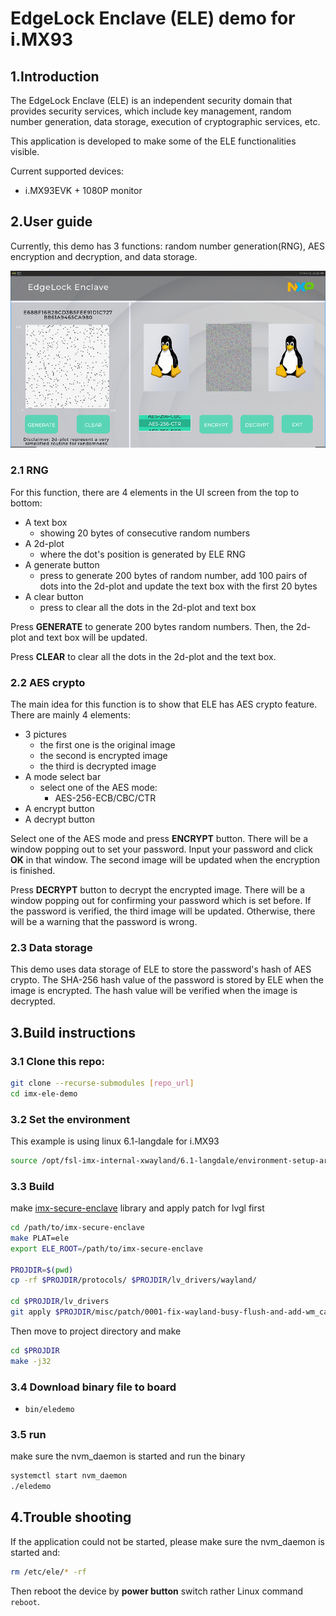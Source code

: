 # EdgeLock Enclave (ELE) demo for i.MX93

## 1.Introduction
The EdgeLock Enclave (ELE) is an independent security domain that provides security services, which include key management, random number generation, data storage, execution of cryptographic services, etc.

This application is developed to make some of the ELE functionalities visible.  

Current supported devices:
- i.MX93EVK + 1080P monitor

## 2.User guide

Currently, this demo has 3 functions: random number generation(RNG), AES encryption and decryption, and data storage.

![alt text for screen readers](misc/image/screenshot.png "screenshot")

### 2.1 RNG

For this function, there are 4 elements in the UI screen from the top to bottom:
- A text box 
    - showing 20 bytes of consecutive random numbers
- A 2d-plot
    - where the dot's position is generated by ELE RNG
- A generate button
    - press to generate 200 bytes of random number, add 100 pairs of dots into the 2d-plot and update the text box with the first 20 bytes
- A clear button
    - press to clear all the dots in the 2d-plot and text box

Press **GENERATE** to generate 200 bytes random numbers. Then, the 2d-plot and text box will be updated.

Press **CLEAR** to clear all the dots in the 2d-plot and the text box.

### 2.2 AES crypto

The main idea for this function is to show that ELE has AES crypto feature. There are mainly 4 elements:
* 3 pictures
	* the first one is the original image
	* the second is encrypted image
	* the third is decrypted image
* A mode select bar
	* select one of the AES mode:
		* AES-256-ECB/CBC/CTR
* A encrypt button
* A decrypt button

Select one of the AES mode and press **ENCRYPT** button. There will be a window popping out to set your password. Input your password and click **OK** in that window. The second image will be updated when the encryption is finished.

Press **DECRYPT** button to decrypt the encrypted image. There will be a window popping out for confirming your password which is set before. If the password is verified, the third image will be updated. Otherwise, there will be a warning that the password is wrong.

### 2.3 Data storage

This demo uses data storage of ELE to store the password's hash of AES crypto. The SHA-256 hash value of the password is stored by ELE when the image is encrypted. The hash value will be verified when the image is decrypted.

## 3.Build instructions

### 3.1 Clone this repo:

```bash
git clone --recurse-submodules [repo_url]
cd imx-ele-demo
```

### 3.2 Set the environment

This example is using linux 6.1-langdale for i.MX93
```bash
source /opt/fsl-imx-internal-xwayland/6.1-langdale/environment-setup-armv8a-poky-linux
```

### 3.3 Build

make [imx-secure-enclave](https://github.com/nxp-imx/imx-secure-enclave) library and apply patch for lvgl first
```bash
cd /path/to/imx-secure-enclave
make PLAT=ele
export ELE_ROOT=/path/to/imx-secure-enclave

PROJDIR=$(pwd)
cp -rf $PROJDIR/protocols/ $PROJDIR/lv_drivers/wayland/

cd $PROJDIR/lv_drivers
git apply $PROJDIR/misc/patch/0001-fix-wayland-busy-flush-and-add-wm_capabilities.patch
```

Then move to project directory and make
```bash
cd $PROJDIR
make -j32
```

### 3.4 Download binary file to board

- `bin/eledemo`

### 3.5 run

make sure the nvm_daemon is started and run the binary

```bash
systemctl start nvm_daemon
./eledemo
```

## 4.Trouble shooting

If the application could not be started, please make sure the nvm_daemon is started and:
```bash
rm /etc/ele/* -rf
```
Then reboot the device by **power button** switch rather Linux command `reboot`.